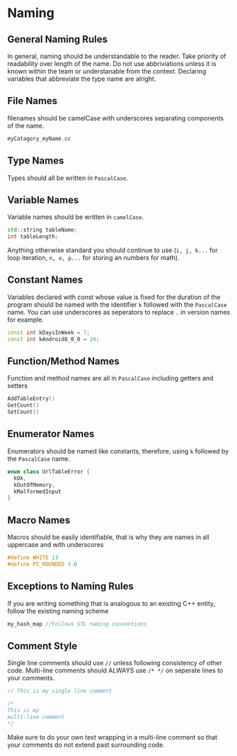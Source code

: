 # Naming

## General Naming Rules
In general, naming should be understandable to the reader. Take priority of readability over length of the name.
Do not use abbriviations unless it is known within the team or understanable from the context. Declaring variables that abbreviate the type name are alright.

## File Names
filenames should be camelCase with underscores separating components of the name.
```c++
myCatagory_myName.cc
```

## Type Names
Types should all be written in `PascalCase`.

## Variable Names
Variable names should be written in `camelCase`.
```c++
std::string tableName;
int tableLength;
```
Anything otherwise standard you should continue to use (`i, j, k...` for loop iteration, `n, o, p...` for storing an numbers for math).

## Constant Names
Variables declared with const whose value is fixed for the duration of the program should be named with the identifier `k` followed with the `PascalCase` name. You can use underscores as seperators to replace `.` in version names for example.
```c++
const int kDaysInWeek = 7;
const int kAndroid8_0_0 = 24;
```

## Function/Method Names
Function and method names are all in `PascalCase` including getters and setters
```c++
AddTableEntry()
GetCount()
SetCount()
```

## Enumerator Names
Enumerators should be named like constants, therefore, using `k` followed by the `PascalCase` name.
```c++
enum class UrlTableError {
  kOk,
  kOutOfMemory,
  kMalformedInput
}
```

## Macro Names
Macros should be easily identifiable, that is why they are names in all uppercase and with underscores
```c++
#define WHITE 13
#define PI_ROUNDED 3.0
```

## Exceptions to Naming Rules
If you are writing something that is analogous to an existing C++ entity, follow the existing naming scheme
```c++
my_hash_map //Follows STL naming conventions
```

## Comment Style
Single line comments should use `//` unless following consistency of other code.
Multi-line comments should ALWAYS use `/* */` on seperate lines to your comments.
```c++
// This is my single line comment

/*
This is my
multi-line comment
*/
```
Make sure to do your own text wrapping in a multi-line comment so that your comments do not extend past surrounding code.
